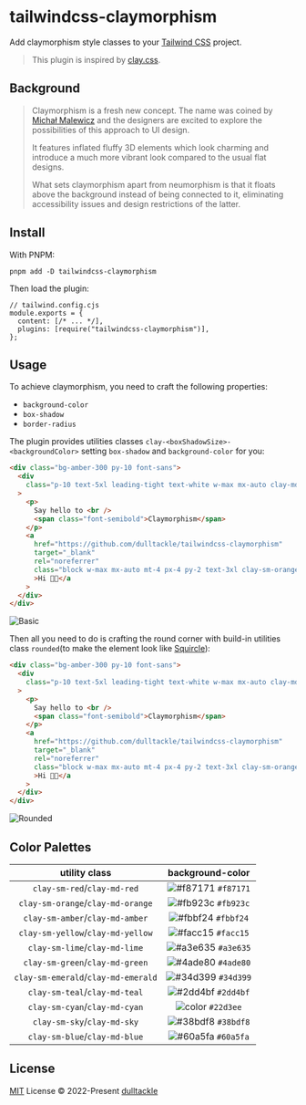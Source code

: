 # tailwindcss-claymorphism

Add claymorphism style classes to your [Tailwind CSS](https://tailwindcss.com/docs/what-is-tailwind/) project.

> This plugin is inspired by [clay.css](https://github.com/codeAdrian/clay.css).

## Background

> Claymorphism is a fresh new concept. The name was coined by [Michał Malewicz](https://hype4.academy/articles/design/claymorphism-in-user-interfaces) and the designers are excited to explore the possibilities of this approach to UI design.
>
> It features inflated fluffy 3D elements which look charming and introduce a much more vibrant look compared to the usual flat designs.
>
> What sets claymorphism apart from neumorphism is that it floats above the background instead of being connected to it, eliminating accessibility issues and design restrictions of the latter.

## Install

With PNPM:

```SH
pnpm add -D tailwindcss-claymorphism
```

Then load the plugin:

```JS
// tailwind.config.cjs
module.exports = {
  content: [/* ... */],
  plugins: [require("tailwindcss-claymorphism")],
};
```

## Usage

To achieve claymorphism, you need to craft the following properties:

- `background-color`
- `box-shadow`
- `border-radius`

The plugin provides utilities classes `clay-<boxShadowSize>-<backgroundColor>` setting `box-shadow` and `background-color` for you:

```HTML
<div class="bg-amber-300 py-10 font-sans">
  <div
    class="p-10 text-5xl leading-tight text-white w-max mx-auto clay-md-red"
  >
    <p>
      Say hello to <br />
      <span class="font-semibold">Claymorphism</span>
    </p>
    <a
      href="https://github.com/dulltackle/tailwindcss-claymorphism"
      target="_blank"
      rel="noreferrer"
      class="block w-max mx-auto mt-4 px-4 py-2 text-3xl clay-sm-orange"
      >Hi 👋🏻</a
    >
  </div>
</div>
```

![Basic](https://s3.bmp.ovh/imgs/2022/08/05/6a0d0b7de624c48a.png)

Then all you need to do is crafting the round corner with build-in utilities class `rounded`(to make the element look like [Squircle](https://en.wikipedia.org/wiki/Squircle)):

```HTML
<div class="bg-amber-300 py-10 font-sans">
  <div
    class="p-10 text-5xl leading-tight text-white w-max mx-auto clay-md-red rounded-3xl"
  >
    <p>
      Say hello to <br />
      <span class="font-semibold">Claymorphism</span>
    </p>
    <a
      href="https://github.com/dulltackle/tailwindcss-claymorphism"
      target="_blank"
      rel="noreferrer"
      class="block w-max mx-auto mt-4 px-4 py-2 text-3xl clay-sm-orange rounded-xl"
      >Hi 👋🏻</a
    >
  </div>
</div>
```

![Rounded](https://s3.bmp.ovh/imgs/2022/08/05/6670a10fa0a9e383.png)

## Color Palettes

|        utility class        |                          background-color                           |
| :-------------------------: | :-----------------------------------------------------------------: |
| `clay-sm-red`/`clay-md-red` | ![#f87171](https://user-images.githubusercontent.com/45963660/193528975-acc97d29-f3d2-4927-aae4-f599a0d95424.svg) `#f87171` |
| `clay-sm-orange`/`clay-md-orange` | ![#fb923c](https://user-images.githubusercontent.com/45963660/193531101-3424e770-f2c7-4729-bec4-32dc3a70882b.svg) `#fb923c` |
| `clay-sm-amber`/`clay-md-amber` | ![#fbbf24](https://user-images.githubusercontent.com/45963660/193533141-0fb8bdb6-d597-48d3-bad7-0f537ab57749.svg) `#fbbf24` |
| `clay-sm-yellow`/`clay-md-yellow` | ![#facc15](https://user-images.githubusercontent.com/45963660/193536758-2a4571ae-2f5f-46a2-8e74-80134103df5d.svg) `#facc15` |
| `clay-sm-lime`/`clay-md-lime` | ![#a3e635](https://user-images.githubusercontent.com/45963660/193538028-a1ab7743-10b6-4515-8341-ee57d5c251d5.svg) `#a3e635` |
| `clay-sm-green`/`clay-md-green` | ![#4ade80](https://user-images.githubusercontent.com/45963660/193541267-b9f8db4b-5310-46fa-8cad-c18e63f11216.svg) `#4ade80` |
| `clay-sm-emerald`/`clay-md-emerald` | ![#34d399](https://user-images.githubusercontent.com/45963660/193543102-00c37f77-82b5-4c95-b608-e4381baea2b2.svg) `#34d399` |
| `clay-sm-teal`/`clay-md-teal` | ![#2dd4bf](https://user-images.githubusercontent.com/45963660/193544174-c7bcf873-869a-4c99-89a4-2476d8950386.svg) `#2dd4bf` |
| `clay-sm-cyan`/`clay-md-cyan` | ![color](https://user-images.githubusercontent.com/45963660/193755192-cd19c5fa-7105-4806-a0ac-a80f6e23d69d.svg) `#22d3ee` |
| `clay-sm-sky`/`clay-md-sky` | ![#38bdf8](https://user-images.githubusercontent.com/45963660/193756798-092a41eb-edfe-4244-af6b-dce4097e5a1c.svg) `#38bdf8` |
| `clay-sm-blue`/`clay-md-blue` | ![#60a5fa](https://user-images.githubusercontent.com/45963660/193762760-95c94ef5-9bcb-4b4a-8d2f-9d0d0817783b.svg) `#60a5fa` |

## License

[MIT](./LICENSE) License © 2022-Present [dulltackle](https://github.com/dulltackle)

